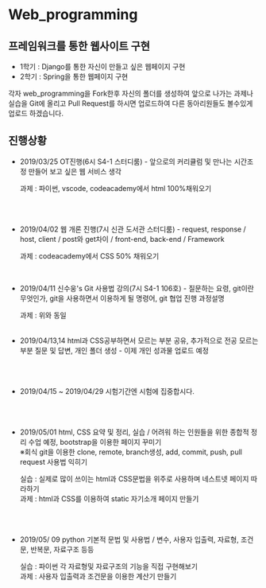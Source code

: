 Web_programming
===============
프레임워크를 통한 웹사이트 구현
-----------------------------
- 1학기 : Django를 통한 자신이 만들고 싶은 웹페이지 구현
- 2학기 : Spring을 통한 웹페이지 구현

각자 web_programming을 Fork한후 자신의 폴더를 생성하여 앞으로 나가는 과제나 실습을 Git에 올리고 Pull Request를 하시면 업로드하여 다른 동아리원들도 볼수있게 업로드 하겠습니다.

진행상황
--------

* 2019/03/25
OT진행(6시 S4-1 스터디룸) - 앞으로의 커리큘럼 및 만나는 시간조정 만들어 보고 싶은 웹 서비스 생각

  과제 : 파이썬, vscode, codeacademy에서 html 100%채워오기
</br>  
</br>

* 2019/04/02
웹 개론 진행(7시 신관 도서관 스터디룸) - request, response / host, client / post와 get차이 / front-end, back-end / Framework

  과제 : codeacademy에서 CSS 50% 채워오기
  </br>
</br>

* 2019/04/11
신수웅's Git 사용법 강의(7시 S4-1 106호) - 질문하는 요령, git이란 무엇인가, git을 사용하면서 이용하게 될 명령어, git 협업 진행 과정설명

  과제 : 위와 동일
  </br>
  </br>

* 2019/04/13,14
html과 CSS공부하면서 모르는 부분 공유, 추가적으로 전공 모르는 부분 질문 및 답변, 개인 폴더 생성 - 이제 개인 성과물 업로드 예정
</br>
</br>

* 2019/04/15 ~ 2019/04/29
시험기간엔 시험에 집중합시다.
</br>
</br>

* 2019/05/01
html, CSS 요약 및 정리, 실습 / 어려워 하는 인원들을 위한 종합적 정리 수업 예정, bootstrap을 이용한 페이지 꾸미기</br> 
※회식
git을 이용한 clone, remote, branch생성, add, commit, push, pull request 사용법 익히기

  실습 : 실제로 많이 쓰이는 html과 CSS문법을 위주로 사용하며 네스트넷 페이지 따라하기 </br>
  과제 : html과 CSS를 이용하여 static 자기소개 페이지 만들기
 </br>
</br>

* 2019/05/ 09
python 기본적 문법 및 사용법 / 변수, 사용자 입출력, 자료형, 조건문, 반복문, 자료구조 등등

  실습 : 파이썬 각 자료형및 자료구조의 기능을 직접 구현해보기</br>
  과제 : 사용자 입출력과 조건문을 이용한 계산기 만들기
</br>
</br>
